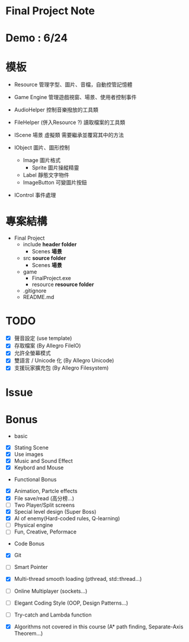 Final Project Note
===
# Demo : 6/24
# 模板
* Resource
    管理字型、圖片、音檔，自動控管記憶體

* Game Engine
    管理遊戲視窗、場景、使用者控制事件 

* AudioHelper
    控制音樂撥放的工具類

* FileHelper    (併入Resource ?)
    讀取檔案的工具類

* IScene
    場景 虛擬類 需要繼承並覆寫其中的方法

* IObject
    圖片、圖形控制
    * Image 
        圖片格式
        * Sprite
            圖片操縱精靈
    * Label
        靜態文字物件
    * ImageButton
        可變圖片按鈕    
* IControl
    事件處理

# 專案結構
* Final Project
    * include                       **header folder**
        * Scenes                    **場景**
    * src                           **source folder**
        * Scenes                    **場景**
    * game
        * FinalProject.exe
        * resource                  **resource folder**
    * .gitignore
    * README.md
# TODO
- [X] 聲音設定                (use template)
- [X] 存取檔案                (By Allegro FileIO)
- [X] 允許全螢幕模式
- [X] 雙語言 / Unicode 化     (By Allegro Unicode)
- [X] 支援玩家擴充包           (By Allegro Filesystem)

# Issue


# Bonus
* basic
- [X] Stating Scene
- [X] Use images
- [X] Music and Sound Effect
- [X] Keybord and Mouse
* Functional Bonus
- [X] Animation, Partcle effects
- [X] File save/read (高分榜...)
- [ ] Two Player/Split screens
- [X] Special level design (Super Boss)
- [X] AI of enemy(Hard-coded rules, Q-learning)
- [ ] Physical engine
- [ ] Fun, Creative, Peformace
* Code Bonus
- [X] Git
- [ ] Smart Pointer
- [X] Multi-thread smooth loading (pthread, std::thread…)
- [ ] Online Multiplayer (sockets…)
- [ ] Elegant Coding Style (OOP, Design Patterns…)
- [ ] Try-catch and Lambda function
- [X] Algorithms not covered in this course (A* path finding, Separate-Axis Theorem…)


